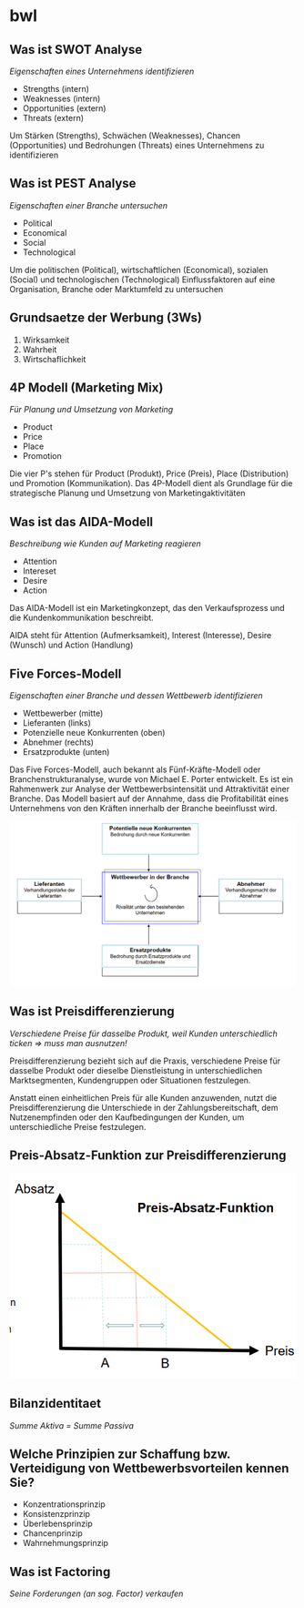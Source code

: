 # bwl

## Was ist SWOT Analyse

_Eigenschaften eines Unternehmens identifizieren_

- Strengths (intern)
- Weaknesses (intern)
- Opportunities (extern)
- Threats (extern)

Um Stärken (Strengths), Schwächen (Weaknesses), Chancen (Opportunities) und Bedrohungen (Threats) eines Unternehmens zu identifizieren

## Was ist PEST Analyse

_Eigenschaften einer Branche untersuchen_

- Political
- Economical
- Social
- Technological

Um die politischen (Political), wirtschaftlichen (Economical), sozialen (Social) und technologischen (Technological) Einflussfaktoren auf eine Organisation, Branche oder Marktumfeld zu untersuchen

## Grundsaetze der Werbung (3Ws)

1. Wirksamkeit
2. Wahrheit
3. Wirtschaflichkeit

## 4P Modell (Marketing Mix)

_Für Planung und Umsetzung von Marketing_

- Product
- Price
- Place
- Promotion

Die vier P's stehen für Product (Produkt), Price (Preis), Place (Distribution) und Promotion (Kommunikation).
Das 4P-Modell dient als Grundlage für die strategische Planung und Umsetzung von Marketingaktivitäten

## Was ist das AIDA-Modell

_Beschreibung wie Kunden auf Marketing reagieren_

- Attention
- Intereset
- Desire
- Action

Das AIDA-Modell ist ein Marketingkonzept, das den Verkaufsprozess und die Kundenkommunikation beschreibt.

AIDA steht für Attention (Aufmerksamkeit), Interest (Interesse), Desire (Wunsch) und Action (Handlung)

## Five Forces-Modell

_Eigenschaften einer Branche und dessen Wettbewerb identifizieren_

- Wettbewerber (mitte)
- Lieferanten (links)
- Potenzielle neue Konkurrenten (oben)
- Abnehmer (rechts)
- Ersatzprodukte (unten)

Das Five Forces-Modell, auch bekannt als Fünf-Kräfte-Modell oder Branchenstrukturanalyse, wurde von Michael E. Porter entwickelt. Es ist ein Rahmenwerk zur Analyse der Wettbewerbsintensität und Attraktivität einer Branche. Das Modell basiert auf der Annahme, dass die Profitabilität eines Unternehmens von den Kräften innerhalb der Branche beeinflusst wird.

![](assets/img/2023-06-30-14-19-49.png)

## Was ist Preisdifferenzierung

_Verschiedene Preise für dasselbe Produkt, weil Kunden unterschiedlich ticken => muss man ausnutzen!_

Preisdifferenzierung bezieht sich auf die Praxis, verschiedene Preise für dasselbe Produkt oder dieselbe Dienstleistung in unterschiedlichen Marktsegmenten, Kundengruppen oder Situationen festzulegen.

Anstatt einen einheitlichen Preis für alle Kunden anzuwenden, nutzt die Preisdifferenzierung die Unterschiede in der Zahlungsbereitschaft, dem Nutzenempfinden oder den Kaufbedingungen der Kunden, um unterschiedliche Preise festzulegen.

## Preis-Absatz-Funktion zur Preisdifferenzierung

![](assets/img/2023-06-30-14-23-16.png)

## Bilanzidentitaet

_Summe Aktiva = Summe Passiva_

## Welche Prinzipien zur Schaffung bzw. Verteidigung von Wettbewerbsvorteilen kennen Sie?

- Konzentrationsprinzip
- Konsistenzprinzip
- Überlebensprinzip
- Chancenprinzip
- Wahrnehmungsprinzip

## Was ist Factoring

_Seine Forderungen (an sog. Factor) verkaufen_
